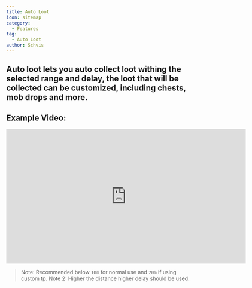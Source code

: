 ```yaml
---
title: Auto Loot
icon: sitemap
category:
  - Features
tag:
  - Auto Loot
author: Schvis
---
```


## Auto loot lets you auto collect loot withing the selected range and delay, the loot that will be collected can be customized, including chests, mob drops and more.

## Example Video:

<iframe width="640" height="360" src="https://www.youtube.com/embed/wUyI2XO_Z4E?list=PL5eI1Tb64p56g27qfYk7VuFTz4FK6YrKa" title="Korepi - Auto Loot" frameborder="0" allow="accelerometer; autoplay; clipboard-write; encrypted-media; gyroscope; picture-in-picture; web-share" allowfullscreen></iframe>

> Note: Recommended below `10m` for normal use and `20m` if using custom tp.
> Note 2: Higher the distance higher delay should be used.